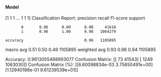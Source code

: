 #### Model
[1 1 1 ... 1 1 1]
Classification Report:
              precision    recall  f1-score   support

           0       0.06      0.00      0.00     41616
           1       0.96      1.00      0.98   1064279

    accuracy                           0.96   1105895
   macro avg       0.51      0.50      0.49   1105895
weighted avg       0.93      0.96      0.94   1105895

Accuracy: 0.9613055488993077
Confusion Matrix:
[[     73   41543]
 [   1249 1063030]]
Confusion Matrix (%):
[[6.60098834e-03 3.75650491e+00]
 [1.12940198e-01 9.61239539e+01]]

